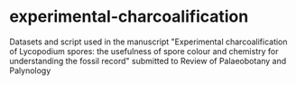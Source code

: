 # experimental-charcoalification
Datasets and script used in the manuscript "Experimental charcoalification of Lycopodium spores: the usefulness of spore colour and chemistry for understanding the fossil record" submitted to Review of Palaeobotany and Palynology

